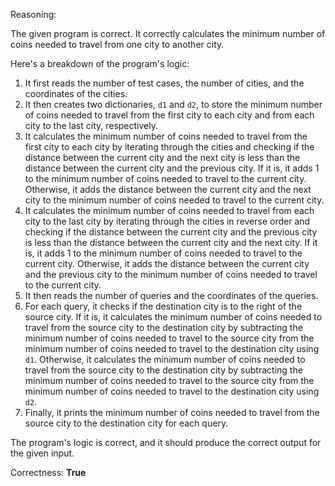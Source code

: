 Reasoning:

The given program is correct. It correctly calculates the minimum number of coins needed to travel from one city to another city.

Here's a breakdown of the program's logic:

1. It first reads the number of test cases, the number of cities, and the coordinates of the cities.
2. It then creates two dictionaries, `d1` and `d2`, to store the minimum number of coins needed to travel from the first city to each city and from each city to the last city, respectively.
3. It calculates the minimum number of coins needed to travel from the first city to each city by iterating through the cities and checking if the distance between the current city and the next city is less than the distance between the current city and the previous city. If it is, it adds 1 to the minimum number of coins needed to travel to the current city. Otherwise, it adds the distance between the current city and the next city to the minimum number of coins needed to travel to the current city.
4. It calculates the minimum number of coins needed to travel from each city to the last city by iterating through the cities in reverse order and checking if the distance between the current city and the previous city is less than the distance between the current city and the next city. If it is, it adds 1 to the minimum number of coins needed to travel to the current city. Otherwise, it adds the distance between the current city and the previous city to the minimum number of coins needed to travel to the current city.
5. It then reads the number of queries and the coordinates of the queries.
6. For each query, it checks if the destination city is to the right of the source city. If it is, it calculates the minimum number of coins needed to travel from the source city to the destination city by subtracting the minimum number of coins needed to travel to the source city from the minimum number of coins needed to travel to the destination city using `d1`. Otherwise, it calculates the minimum number of coins needed to travel from the source city to the destination city by subtracting the minimum number of coins needed to travel to the source city from the minimum number of coins needed to travel to the destination city using `d2`.
7. Finally, it prints the minimum number of coins needed to travel from the source city to the destination city for each query.

The program's logic is correct, and it should produce the correct output for the given input.

Correctness: **True**